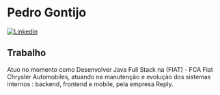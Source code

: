 <!--
**pedroandalecio/pedroandalecio** is a ✨ _special_ ✨ repository because its `README.md` (this file) appears on your GitHub profile.

Here are some ideas to get you started:

- 🔭 I’m currently working on ...
- 🌱 I’m currently learning ...
- 👯 I’m looking to collaborate on ...
- 🤔 I’m looking for help with ...
- 💬 Ask me about ...
- 📫 How to reach me: ...
- 😄 Pronouns: ...
- ⚡ Fun fact: ...
-->

# Pedro Gontijo

[![Linkedin](https://img.shields.io/badge/LinkedIn-blue?style=for-the-badge&logo=Linkedin)](https://www.linkedin.com/in/pedroandalecio/)

## Trabalho

Atuo no momento como Desenvolver Java Full Stack na (FIAT) - FCA Fiat Chrysler Automobiles, atuando na manutenção e evolução dos sistemas internos : backend, frontend e mobile, pela empresa Reply.



